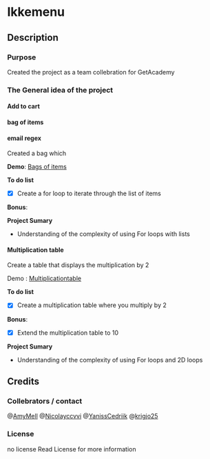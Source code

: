 #   Ikkemenu

##  Description 

### Purpose

Created the project as a team collebration for GetAcademy

### The General idea of the project

#### Add to cart

#### bag of items

#### email regex

Created a bag which 

**Demo**: [Bags of items](https://krigjo25.github.io/front-end/lib/pp/getAcademy/oppstart/oppgaver/loopsandarrays/bag-of-items.html)

**To do list**

- [x] Create a for loop to iterate through the list of items

**Bonus**: 



**Project Sumary**
- Understanding of the complexity of using For loops with lists

#### Multiplication table

Create a table that displays the multiplication by 2

Demo : [Multiplicationtable](https://krigjo25.github.io/front-end/lib/pp/getAcademy/oppstart/oppgaver/loopsandarrays/multiplication-table.html)

**To do list**

- [x] Create a multiplication table where you multiply by 2

**Bonus**: 
- [x] Extend the multiplication table to 10



**Project Sumary**
- Understanding of the complexity of using For loops and 2D loops

## Credits

###  Collebrators / contact
@[AmyMell](https://github.com/AmyMell)
@[Nicolayccvvi](https://github.com/Nicolayccvvi)
@[YanissCedriik](https://github.com/YanissCedriik)
@[krigjo25](https://github.com/krigjo25)

### License
no license Read License for more information